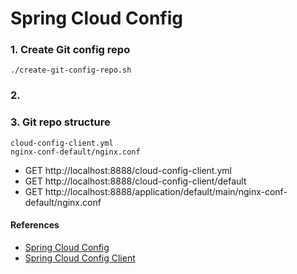 # Spring Cloud Config

### 1. Create Git config repo
```
./create-git-config-repo.sh
```

### 2. 

### 3. Git repo structure
```
cloud-config-client.yml
nginx-conf-default/nginx.conf
```

* GET http://localhost:8888/cloud-config-client.yml
* GET http://localhost:8888/cloud-config-client/default
* GET http://localhost:8888/application/default/main/nginx-conf-default/nginx.conf


#### References
* [Spring Cloud Config](https://cloud.spring.io/spring-cloud-config/reference/html/#_quick_start)
* [Spring Cloud Config Client](https://cloud.spring.io/spring-cloud-config/reference/html/#_spring_cloud_config_client)